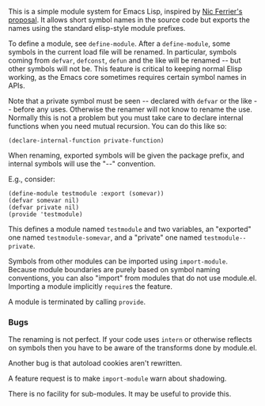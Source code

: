 This is a simple module system for Emacs Lisp, inspired by [Nic
Ferrier's proposal](https://lists.gnu.org/archive/html/emacs-devel/2013-07/msg00738.html).  It allows short symbol
names in the source code but exports the names using the standard
elisp-style module prefixes.

To define a module, see `define-module`.  After a `define-module`,
some symbols in the current load file will be renamed.  In
particular, symbols coming from `defvar`, `defconst`, `defun` and
the like will be renamed -- but other symbols will not be.  This
feature is critical to keeping normal Elisp working, as the Emacs
core sometimes requires certain symbol names in APIs.

Note that a private symbol must be seen -- declared with `defvar` or
the like -- before any uses.  Otherwise the renamer will not know to
rename the use.  Normally this is not a problem but you must take care
to declare internal functions when you need mutual recursion.  You can
do this like so:

```elisp
(declare-internal-function private-function)
```

When renaming, exported symbols will be given the package prefix, and
internal symbols will use the "--" convention.

E.g., consider:

```elisp
(define-module testmodule :export (somevar))
(defvar somevar nil)
(defvar private nil)
(provide 'testmodule)
```

This defines a module named `testmodule` and two variables, an
"exported" one named `testmodule-somevar`, and a "private" one named
`testmodule--private`.

Symbols from other modules can be imported using `import-module`.
Because module boundaries are purely based on symbol naming
conventions, you can also "import" from modules that do not use
module.el.  Importing a module implicitly `require`s the feature.

A module is terminated by calling `provide`.

### Bugs

The renaming is not perfect.  If your code uses `intern` or otherwise
reflects on symbols then you have to be aware of the transforms done
by module.el.

Another bug is that autoload cookies aren't rewritten.

A feature request is to make `import-module` warn about shadowing.

There is no facility for sub-modules.  It may be useful to provide
this.

